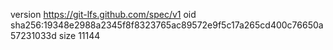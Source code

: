 version https://git-lfs.github.com/spec/v1
oid sha256:19348e2988a2345f8f8323765ac89572e9f5c17a265cd400c76650a57231033d
size 11144
